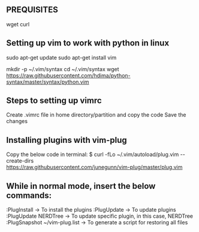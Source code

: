 ## PREQUISITES
wget
curl

## Setting up vim to work with python in linux
sudo apt-get update
sudo apt-get install vim

mkdir -p ~/.vim/syntax
cd ~/.vim/syntax
wget https://raw.githubusercontent.com/hdima/python-syntax/master/syntax/python.vim

## Steps to setting up vimrc
Create .vimrc file in home directory/partition and copy the code
Save the changes

## Installing plugins with vim-plug
Copy the below code in terminal:
$ curl -fLo ~/.vim/autoload/plug.vim --create-dirs \
  https://raw.githubusercontent.com/junegunn/vim-plug/master/plug.vim

## While in normal mode, insert the below commands:
:PlugInstall -> To install the plugins
:PlugUpdate -> To update plugins
:PlugUpdate NERDTree -> To update specific plugin, in this case, NERDTree
:PlugSnapshot ~/vim-plug.list -> To generate a script for restoring all files
